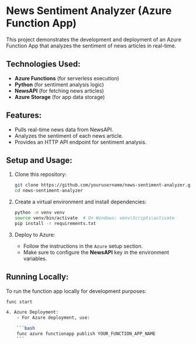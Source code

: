 # News Sentiment Analyzer (Azure Function App)

This project demonstrates the development and deployment of an Azure Function App that analyzes the sentiment of news articles in real-time.

## Technologies Used:
- **Azure Functions** (for serverless execution)
- **Python** (for sentiment analysis logic)
- **NewsAPI** (for fetching news articles)
- **Azure Storage** (for app data storage)

## Features:
- Pulls real-time news data from NewsAPI.
- Analyzes the sentiment of each news article.
- Provides an HTTP API endpoint for sentiment analysis.

## Setup and Usage:

1. Clone this repository:
    ```bash
    git clone https://github.com/yourusername/news-sentiment-analyzer.git
    cd news-sentiment-analyzer
    ```

2. Create a virtual environment and install dependencies:
    ```bash
    python -m venv venv
    source venv/bin/activate  # On Windows: venv\Scripts\activate
    pip install -r requirements.txt
    ```

3. Deploy to Azure:
    - Follow the instructions in the `Azure` setup section.
    - Make sure to configure the **NewsAPI** key in the environment variables.

## Running Locally:
To run the function app locally for development purposes:
```bash
func start

4. Azure Deployment:
    - For Azure deployment, use:

    ```bash
    func azure functionapp publish YOUR_FUNCTION_APP_NAME
    ```

